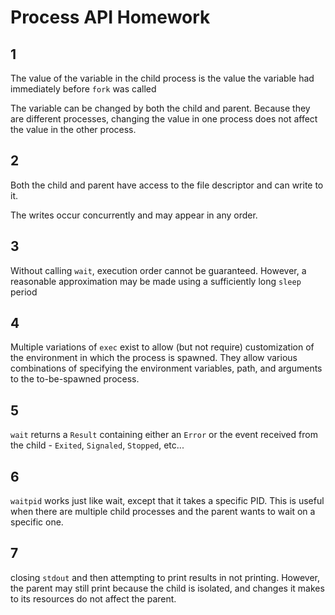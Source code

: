 # Process API Homework

## 1

The value of the variable in the child process is the value the variable had
immediately  before `fork` was called

The variable can be changed by both the child and parent. Because they are
different processes, changing the value in one process does not affect the value
in the other process.

## 2

Both the child and parent have access to the file descriptor and can write to
it.

The writes occur concurrently and may appear in any order.

## 3

Without calling `wait`, execution order cannot be guaranteed. However, a
reasonable approximation may be made using a sufficiently long `sleep` period


## 4

Multiple variations of `exec` exist to allow (but not require) customization of
the environment in which the process is spawned. They allow various combinations
of specifying the environment variables, path, and arguments to the
to-be-spawned process.

## 5

`wait` returns a `Result` containing either an `Error` or the event received from
the child - `Exited`, `Signaled`, `Stopped`, etc...

## 6

`waitpid` works just like wait, except that it takes a specific PID. This is
useful when there are multiple child processes and the parent wants to wait on a
specific one.

## 7

closing `stdout` and then attempting to print results in not printing. However,
the parent may still print because the child is isolated, and changes it makes
to its resources do not affect the parent.
